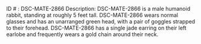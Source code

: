 ID # : DSC-MATE-2866
Description: DSC-MATE-2866 is a male humanoid rabbit, standing at roughly 5 feet tall. DSC-MATE-2866 wears normal glasses and has an unarranged green head, with a pair of goggles strapped to their forehead. DSC-MATE-2866 has a single jade earring on their left earlobe and frequently wears a gold chain around their neck.